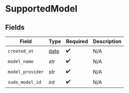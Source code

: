 # SupportedModel


## Fields

| Field                                                                | Type                                                                 | Required                                                             | Description                                                          |
| -------------------------------------------------------------------- | -------------------------------------------------------------------- | -------------------------------------------------------------------- | -------------------------------------------------------------------- |
| `created_at`                                                         | [date](https://docs.python.org/3/library/datetime.html#date-objects) | :heavy_check_mark:                                                   | N/A                                                                  |
| `model_name`                                                         | *str*                                                                | :heavy_check_mark:                                                   | N/A                                                                  |
| `model_provider`                                                     | *str*                                                                | :heavy_check_mark:                                                   | N/A                                                                  |
| `sudo_model_id`                                                      | *int*                                                                | :heavy_check_mark:                                                   | N/A                                                                  |